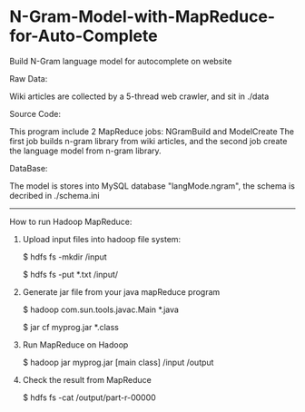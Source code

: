 # N-Gram-Model-with-MapReduce-for-Auto-Complete
Build N-Gram language model for autocomplete on website

Raw Data:

Wiki articles are collected by a 5-thread web crawler, and sit in ./data

Source Code:

This program include 2 MapReduce jobs: NGramBuild and ModelCreate
The first job builds n-gram library from wiki articles, and the second job create the language model from n-gram library.

DataBase:

The model is stores into MySQL database "langMode.ngram", the schema is decribed in ./schema.ini

--------------------------------------------------
How to run Hadoop MapReduce:

 1. Upload input files into hadoop file system:
    
    $ hdfs fs -mkdir /input
    
    $ hdfs fs -put *.txt /input/
    
 2. Generate jar file from your java mapReduce program
    
    $ hadoop com.sun.tools.javac.Main *.java
    
    $ jar cf myprog.jar *.class
 
 3. Run MapReduce on Hadoop
 
    $ hadoop jar myprog.jar [main class] /input /output
 
 4. Check the result from MapReduce
 
    $ hdfs fs -cat /output/part-r-00000
